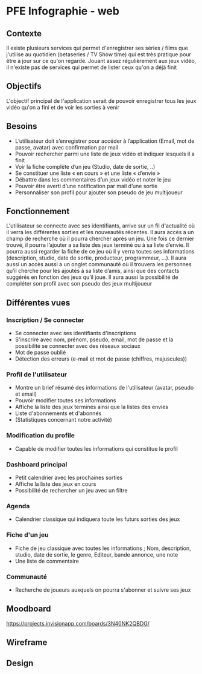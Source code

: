 # PFE Infographie - web

## Contexte

Il existe plusieurs services qui permet d'enregistrer ses séries / films que j'utilise au quotidien (betaseries / TV Show time) qui est très pratique pour être à jour sur ce qu'on regarde. Jouant assez régulièrement aux jeux vidéo, il n'existe pas de services qui permet de lister ceux qu'on a déjà finit

## Objectifs

L'objectif principal de l'application serait de pouvoir enregistrer tous les jeux vidéo qu'on a fini et de voir les sorties à venir

## Besoins

-	L’utilisateur doit s’enregistrer pour accéder à l’application (Email, mot de passe, avatar) avec confirmation par mail
-	Pouvoir rechercher parmi une liste de jeux vidéo et indiquer lesquels il a finit
-	Voir la fiche complète d’un jeu (Studio, date de sortie, ..)
-	Se constituer une liste « en cours » et une liste « d’envie »
-	Débattre dans les commentaires d’un jeux vidéo et noter le jeu
-	Pouvoir être averti d’une notification par mail d’une sortie
-	Personnaliser son profil pour ajouter son pseudo de jeu multijoueur


## Fonctionnement

L'utilisateur se connecte avec ses identifiants, arrive sur un fil d'actualité où il verra les différentes sorties et les nouveautés récentes. Il aura accès a un champ de recherche où il pourra chercher après un jeu. Une fois ce dernier trouvé, il pourra l’ajouter a sa liste des jeux terminé ou à sa liste d’envie. Il pourra aussi regarder la fiche de ce jeu où il y verra toutes ses informations (description, studio, date de sortie, producteur, programmeur, …). Il aura aussi un accès aussi a un onglet communauté où il trouvera les personnes qu’il cherche pour les ajoutés à sa liste d’amis, ainsi que des contacts suggérés en fonction des jeux qu’il joue. Il aura aussi la possibilité de compléter son profil avec son pseudo des jeux multijoueur

## Différentes vues

### Inscription / Se connecter
- Se connecter avec ses identifiants d'inscriptions
- S'inscrire avec nom, prénom, pseudo, email, mot de passe et la possibilité se connecter avec des réseaux sociaux
- Mot de passe oublié
- Détection des erreurs (e-mail et mot de passe (chiffres, majuscules))

### Profil de l'utilisateur
- Montre un brief résumé des informations de l'utilisateur (avatar, pseudo et email)
- Pouvoir modifier toutes ses informations
- Affiche la liste des jeux terminés ainsi que la listes des envies
- Liste d'abonnements et d'abonnés
- (Statistiques concernant notre activité)

### Modification du profile
- Capable de modifier toutes les informations qui constitue le profil

### Dashboard principal
- Petit calendrier avec les prochaines sorties
- Affiche la liste des jeux en cours
- Possibilité de rechercher un jeu avec un filtre

### Agenda
- Calendrier classique qui indiquera toute les futurs sorties des jeux

### Fiche d'un jeu
- Fiche de jeu classique avec toutes les informations ; Nom, description, studio, date de sortie, le genre, Editeur, bande annonce, une note
- Une liste de commentaire

### Communauté
- Recherche de joueurs auxquels on pourra s'abonner et suivre ses jeux


## Moodboard

https://projects.invisionapp.com/boards/3N40NK2QBDG/

## Wireframe



## Design

